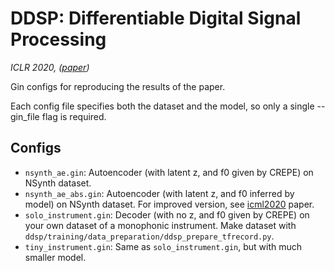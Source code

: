 # DDSP: Differentiable Digital Signal Processing
_ICLR 2020, ([paper](g.co/magenta/ddsp))_

Gin configs for reproducing the results of the paper.

Each config file specifies both the dataset and the model, so only a single --gin_file flag is required.

## Configs

* `nsynth_ae.gin`: Autoencoder (with latent z, and f0 given by CREPE) on NSynth dataset.
* `nsynth_ae_abs.gin`: Autoencoder (with latent z, and f0 inferred by model) on NSynth dataset. For improved version, see [icml2020](./../icml2020/) paper.
* `solo_instrument.gin`: Decoder (with no z, and f0 given by CREPE) on your own dataset of a monophonic instrument. Make dataset with `ddsp/training/data_preparation/ddsp_prepare_tfrecord.py`.
* `tiny_instrument.gin`: Same as `solo_instrument.gin`, but with much smaller model.


